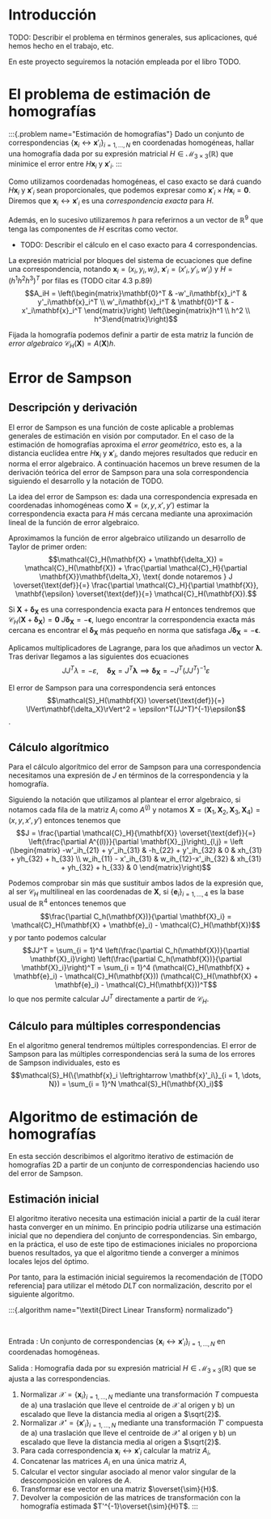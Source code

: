 # Introducción

TODO: Describir el problema en términos generales, sus aplicaciones, qué hemos hecho en el trabajo, etc.

En este proyecto seguiremos la notación empleada por el libro TODO.

# El problema de estimación de homografías

:::{.problem name="Estimación de homografías"}
Dado un conjunto de correspondencias $\{\mathbf{x}_i \leftrightarrow \mathbf{x}'_i\}_{i = 1, \dots, N}$ en coordenadas homogéneas,
hallar una homografía dada por su expresión matricial $H \in \mathcal{M}_{3 \times 3}(\mathbb{R})$ que minimice el error entre $H\mathbf{x}_i$ y $\mathbf{x}'_i$.
:::

Como utilizamos coordenadas homogéneas, el caso exacto se dará cuando $H\mathbf{x}_i$ y $\mathbf{x}'_i$ sean proporcionales, que podemos expresar como $\mathbf{x}'_i \times H\mathbf{x}_i = \mathbf{0}$.
Diremos que $\mathbf{x}_i \leftrightarrow \mathbf{x}'_i$ es una *correspondencia exacta* para $H$.

Además, en lo sucesivo utilizaremos $h$ para referirnos a un vector de $\mathbb{R}^9$ que tenga las componentes de $H$ escritas como vector.

- TODO: Describir el cálculo en el caso exacto para 4 correspondencias. 

La expresión matricial por bloques del sistema de ecuaciones que define una correspondencia, notando $\mathbf{x}_i = (x_i, y_i, w_i)$, $\mathbf{x}'_i = (x'_i, y'_i, w'_i)$ y $H = (h^1 h^2 h^3)^T$ por filas es (TODO citar 4.3 p.89)
$$A_iH =
\left(\begin{matrix}\mathbf{0}^T & -w'_i\mathbf{x}_i^T & y'_i\mathbf{x}_i^T \\
w'_i\mathbf{x}_i^T  & \mathbf{0}^T  & -x'_i\mathbf{x}_i^T \end{matrix}\right)
\left(\begin{matrix}h^1 \\ h^2 \\ h^3\end{matrix}\right)$$

Fijada la homografía podemos definir a partir de esta matriz la función de *error algebraico* $\mathcal{C}_H(\mathbf{X}) = A(\mathbf{X})h$.

# Error de Sampson
## Descripción y derivación

El error de Sampson es una función de coste aplicable a problemas generales de estimación en visión por computador.
En el caso de la estimación de homografías aproxima el *error geométrico*, esto es, a la distancia euclídea entre $H\mathbf{x}_i$ y $\mathbf{x}'_i$, dando mejores resultados que reducir en norma el error algebraico.
A continuación hacemos un breve resumen de la derivación teórica del error de Sampson para una sola correspondencia siguiendo el desarrollo y la notación de TODO.

La idea del error de Sampson es: dada una correspondencia expresada en coordenadas inhomogéneas como $\mathbf{X} = (x,y,x',y')$ estimar la correspondencia exacta para $H$ más cercana mediante una aproximación lineal de la función de error algebraico.

Aproximamos la función de error algebraico utilizando un desarrollo de Taylor de primer orden:
$$\mathcal{C}_H(\mathbf{X} + \mathbf{\delta_X}) = \mathcal{C}_H(\mathbf{X}) + \frac{\partial \mathcal{C}_H}{\partial \mathbf{X}}\mathbf{\delta_X}, \text{ donde notaremos } J \overset{\text{def}}{=} \frac{\partial \mathcal{C}_H}{\partial \mathbf{X}}, \mathbf{\epsilon} \overset{\text{def}}{=}  \mathcal{C}_H(\mathbf{X}).$$

Si $\mathbf{X} + \mathbf{\delta_X}$ es una correspondencia exacta para $H$ entonces tendremos que $\mathcal{C}_H(\mathbf{X} + \mathbf{\delta_X}) = \mathbf{0}$
$J\mathbf{\delta_X} = - \mathbf{\epsilon},$
luego encontrar la correspondencia exacta más cercana es encontrar el $\mathbf{\delta_X}$ más pequeño en norma que satisfaga $J\mathbf{\delta_X} = - \mathbf{\epsilon}$.

<!-- TODO: Podría describir los multiplicadores de Lagrange con más detalle -->

Aplicamos multiplicadores de Lagrange, para los que añadimos un vector $\mathbf{\lambda}$.
Tras derivar llegamos a las siguientes dos ecuaciones
$$JJ^T \lambda = -\varepsilon, \quad \mathbf{\delta_X} = J^T\mathbf{\lambda} \implies \mathbf{\delta_X} = -J^T(JJ^T)^{-1}\varepsilon$$

El error de Sampson para una correspondencia será entonces
$$\mathcal{S}_H(\mathbf{X}) \overset{\text{def}}{=} \lVert\mathbf{\delta_X}\rVert^2 = \epsilon^T(JJ^T)^{-1}\epsilon$$.

## Cálculo algorítmico

Para el cálculo algorítmico del error de Sampson para una correspondencia necesitamos una expresión de $J$ en términos de la correspondencia y la homografía.

Siguiendo la notación que utilizamos al plantear el error algebraico, si notamos cada fila de la matriz $A_i$ como $A^{(j)}$ y notamos $\mathbf{X} = (\mathbf{X}_1, \mathbf{X}_2, \mathbf{X}_3, \mathbf{X}_4) = (x,y,x',y')$ entonces tenemos que
$$J = \frac{\partial \mathcal{C}_H}{\mathbf{X}} \overset{\text{def}}{=} \left(\frac{\partial A^{(l)}}{\partial \mathbf{X}_j}\right)_{l,j} = \left
(\begin{matrix}
-w'_ih_{21} + y'_ih_{31} & -h_{22} + y'_ih_{32} & 0 &  xh_{31} + yh_{32} + h_{33} \\ 
w_ih_{11} - x'_ih_{31} & w_ih_{12}-x'_ih_{32} & xh_{31} + yh_{32} + h_{33} & 0
\end{matrix}\right)$$

Podemos comprobar sin más que sustituir ambos lados de la expresión que, al ser $\mathcal{C}_H$ multilineal en las coordenadas de $\mathbf{X}$, si $\{\mathbf{e}_i\}_{i = 1,\dots, 4}$ es la base usual de $\mathbb{R}^4$ entonces tenemos que 
$$\frac{\partial C_h(\mathbf{X})}{\partial \mathbf{X}_i} = \mathcal{C}_H(\mathbf{X} + \mathbf{e}_i) - \mathcal{C}_H(\mathbf{X})$$
y por tanto podemos calcular
$$JJ^T = \sum_{i = 1}^4 \left(\frac{\partial C_h(\mathbf{X})}{\partial \mathbf{X}_i}\right) \left(\frac{\partial C_h(\mathbf{X})}{\partial \mathbf{X}_i}\right)^T = \sum_{i = 1}^4 (\mathcal{C}_H(\mathbf{X} + \mathbf{e}_i) - \mathcal{C}_H(\mathbf{X})) (\mathcal{C}_H(\mathbf{X} + \mathbf{e}_i) - \mathcal{C}_H(\mathbf{X}))^T$$
lo que nos permite calcular $JJ^T$ directamente a partir de $\mathcal{C}_H$.

## Cálculo para múltiples correspondencias

En el algoritmo general tendremos múltiples correspondencias.
El error de Sampson para las múltiples correspondencias será la suma de los errores de Sampson individuales, esto es
$$\mathcal{S}_H(\{\mathbf{x}_i \leftrightarrow \mathbf{x}'_i\}_{i = 1, \dots, N}) = \sum_{i = 1}^N \mathcal{S}_H(\mathbf{X}_i)$$

# Algoritmo de estimación de homografías

En esta sección describimos el algoritmo iterativo de estimación de homografías 2D a partir de un conjunto de correspondencias haciendo uso del error de Sampson.

## Estimación inicial

El algoritmo iterativo necesita una estimación inicial a partir de la cuál iterar hasta converger en un mínimo.
En principio podría utilizarse una estimación inicial que no dependiera del conjunto de correspondencias.
Sin embargo, en la práctica, el uso de este tipo de estimaciones iniciales no proporciona buenos resultados, ya que el algoritmo tiende a converger a mínimos locales lejos del óptimo.

Por tanto, para la estimación inicial seguiremos la recomendación de [TODO referencia] para utilizar el método *DLT* con normalización, descrito por el siguiente algoritmo.

:::{.algorithm name="\textit{Direct Linear Transform} normalizado"}

$\;$

Entrada
: Un conjunto de correspondencias $\{\mathbf{x}_i \leftrightarrow \mathbf{x}'_i\}_{i = 1, \dots, N}$ en coordenadas homogéneas.

Salida
:  Homografía dada por su expresión matricial $H \in \mathcal{M}_{3 \times 3}(\mathbb{R})$ que se ajusta a las correspondencias.

1. Normalizar $\mathcal{X} = \{\mathbf{x}_i\}_{i = 1,\dots, N}$ mediante una transformación $T$ compuesta de
   a) una traslación que lleve el centroide de $\mathcal{X}$ al origen y
   b) un escalado que lleve la distancia media al origen a $\sqrt{2}$.
2. Normalizar $\mathcal{X}' = \{\mathbf{x}'_i\}_{i = 1,\dots, N}$ mediante una transformación $T'$ compuesta de
   a) una traslación que lleve el centroide de $\mathcal{X}'$ al origen y
   b) un escalado que lleve la distancia media al origen a $\sqrt{2}$.
3. Para cada correspondencia $\mathbf{x}_i \leftrightarrow \mathbf{x}'_i$ calcular la matriz $A_i$,
4. Concatenar las matrices $A_i$ en una única matriz $A$,
5. Calcular el vector singular asociado al menor valor singular de la descomposición en valores de $A$.
6. Transformar ese vector en una matriz $\overset{\sim}{H}$.
7. Devolver la composición de las matrices de transformación con la homografía estimada $T'^{-1}\overset{\sim}{H}T$.
:::

